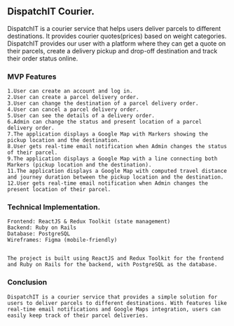 ## DispatchIT Courier.

DispatchIT is a courier service that helps users deliver parcels to different destinations. It provides courier quotes(prices) based on weight categories. DispatchIT provides our user with a platform where they can get a quote on their parcels, create a delivery pickup and drop-off destination and track their order status online.

### MVP Features
    1.User can create an account and log in.
    2.User can create a parcel delivery order.
    3.User can change the destination of a parcel delivery order.
    4.User can cancel a parcel delivery order.
    5.User can see the details of a delivery order.
    6.Admin can change the status and present location of a parcel delivery order.
    7.The application displays a Google Map with Markers showing the pickup location and the destination.
    8.User gets real-time email notification when Admin changes the status of their parcel.
    9.The application displays a Google Map with a line connecting both Markers (pickup location and the destination).
    11.The application displays a Google Map with computed travel distance and journey duration between the pickup location and the destination.
    12.User gets real-time email notification when Admin changes the present location of their parcel.


### Technical Implementation.
    Frontend: ReactJS & Redux Toolkit (state management)
    Backend: Ruby on Rails
    Database: PostgreSQL
    Wireframes: Figma (mobile-friendly)
    

    The project is built using ReactJS and Redux Toolkit for the frontend and Ruby on Rails for the backend, with PostgreSQL as the database.

### Conclusion
    DispatchIT is a courier service that provides a simple solution for users to deliver parcels to different destinations. With features like real-time email notifications and Google Maps integration, users can easily keep track of their parcel deliveries.